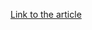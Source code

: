 [Link to the article](https://research.checkpoint.com/2020/rudeminer-blacksquid-and-lucifer-walk-into-a-bar/)
